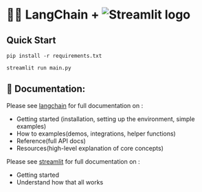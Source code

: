 <!--
 * @Date: 2023-05-10 14:35:55
 * @Author: Bruce
 * @Description: 
-->
# 🦜️🔗 LangChain + <img src="https://user-images.githubusercontent.com/7164864/217935870-c0bc60a3-6fc0-4047-b011-7b4c59488c91.png" alt="Streamlit logo"></img>

## **Quick Start**

```
pip install -r requirements.txt

streamlit run main.py
```

## 📖 Documentation:

Please see [langchain](https://langchain.readthedocs.io/) for full documentation on :

- Getting started (installation, setting up the environment, simple examples)
- How to examples(demos, integrations, helper functions)
- Reference(full API docs)
- Resources(high-level explanation of core concepts)

Please see [streamlit](https://docs.streamlit.io/library/get-started) for full documentation on :

- Getting started
- Understand how that all works

